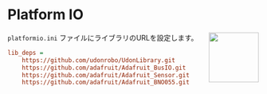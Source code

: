 # Platform IO

<img src="https://github.com/udonrobo/UdonLibrary/assets/91818705/b00cf135-38be-4b9b-97e6-0d5de337d1a3" height="100px" align="right">

`platformio.ini` ファイルにライブラリのURLを設定します。

```ini
lib_deps =
    https://github.com/udonrobo/UdonLibrary.git
    https://github.com/adafruit/Adafruit_BusIO.git
    https://github.com/adafruit/Adafruit_Sensor.git
    https://github.com/adafruit/Adafruit_BNO055.git
```
